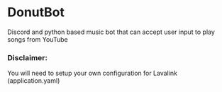 # DonutBot
Discord and python based music bot that can accept user input to play songs from YouTube

### Disclaimer:
You will need to setup your own configuration for Lavalink (application.yaml)
